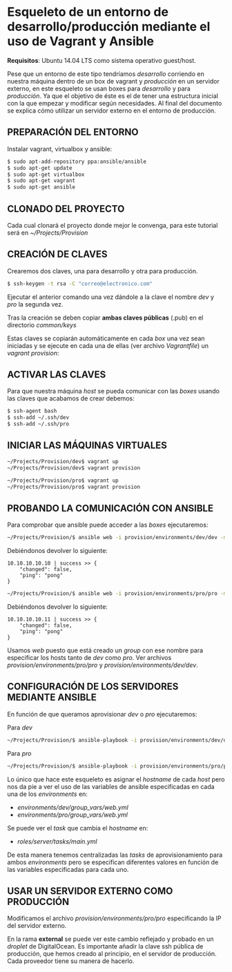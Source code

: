 # Esqueleto de un entorno de desarrollo/producción mediante el uso de Vagrant y Ansible

**Requisitos**: Ubuntu 14.04 LTS como sistema operativo guest/host.

Pese que un entorno de este tipo tendríamos _desarrollo_ corriendo en nuestra máquina dentro de un box de vagrant y _producción_ en un servidor externo, en este esqueleto se usan boxes para _desarrollo_ y para _producción_. Ya que el objetivo de éste es el de tener una estructura inicial con la que empezar y modificar según necesidades. Al final del documento se explica cómo utilizar un servidor externo en el entorno de producción.

## PREPARACIÓN DEL ENTORNO
Instalar vagrant, virtualbox y ansible:

``` bash
$ sudo apt-add-repository ppa:ansible/ansible
$ sudo apt-get update
$ sudo apt-get virtualbox
$ sudo apt-get vagrant
$ sudo apt-get ansible
```

## CLONADO DEL PROYECTO
Cada cual clonará el proyecto donde mejor le convenga, para este tutorial será en _~/Projects/Provision_

## CREACIÓN DE CLAVES
Crearemos dos claves, una para desarrollo y otra para producción.

``` bash
$ ssh-keygen -t rsa -C "correo@electronico.com"
```

Ejecutar el anterior comando una vez dándole a la clave el nombre _dev_ y _pro_ la segunda vez.

Tras la creación se deben copiar **ambas claves públicas** (.pub) en el directorio _common/keys_

Estas claves se copiarán automáticamente en cada _box_ una vez sean iniciadas y se ejecute en cada una de ellas (ver archivo _Vagrantfile_) un _vagrant provision_:

## ACTIVAR LAS CLAVES
Para que nuestra máquina _host_ se pueda comunicar con las _boxes_ usando las claves que acabamos de crear debemos:

``` bash
$ ssh-agent bash
$ ssh-add ~/.ssh/dev
$ ssh-add ~/.ssh/pro
```
## INICIAR LAS MÁQUINAS VIRTUALES
``` bash
~/Projects/Provision/dev$ vagrant up
~/Projects/Provision/dev$ vagrant provision
```
``` bash
~/Projects/Provision/pro$ vagrant up
~/Projects/Provision/pro$ vagrant provision
```

## PROBANDO LA COMUNICACIÓN CON ANSIBLE
Para comprobar que ansible puede acceder a las _boxes_ ejecutaremos:

``` bash
~/Projects/Provision/$ ansible web -i provision/environments/dev/dev -m ping
```
Debiéndonos devolver lo siguiente:
```
10.10.10.10.10 | success >> {
    "changed": false, 
    "ping": "pong"
}
```

``` bash
~/Projects/Provision/$ ansible web -i provision/environments/pro/pro -m ping
```
Debiéndonos devolver lo siguiente:
```
10.10.10.10.11 | success >> {
    "changed": false, 
    "ping": "pong"
}
```

Usamos _web_ puesto que está creado un _group_ con ese nombre para especificar los hosts tanto de _dev_ como _pro_. Ver archivos _provision/environments/pro/pro_ y _provision/environments/dev/dev_.

## CONFIGURACIÓN DE LOS SERVIDORES MEDIANTE ANSIBLE

En función de que queramos aprovisionar *dev* o *pro* ejecutaremos:

Para *dev*
``` bash
~/Projects/Provision/$ ansible-playbook -i provision/environments/dev/dev provision/dev.yml
```

Para *pro*
``` bash
~/Projects/Provision/$ ansible-playbook -i provision/environments/pro/pro provision/pro.yml
```
Lo único que hace este esqueleto es asignar el _hostname_ de cada _host_ pero nos da pie a ver el uso de las variables de ansible especificadas en cada una de los _environments_ en:

- _environments/dev/group_vars/web.yml_
- _environments/pro/group_vars/web.yml_

Se puede ver el _task_ que cambia el _hostname_ en:

- _roles/server/tasks/main.yml_

De esta manera tenemos centralizadas las _tasks_ de aprovisionamiento para ambos _environments_ pero se especifican diferentes valores en función de las variables especificadas para cada uno.

## USAR UN SERVIDOR EXTERNO COMO PRODUCCIÓN

Modificamos el archivo _provision/environments/pro/pro_ especificando la IP del servidor externo.

En la rama __external__ se puede ver este cambio reflejado y probado en un _droplet_ de DigitalOcean. Es importante añadir la clave
ssh pública de producción, que hemos creado al principio, en el servidor de producción. Cada proveedor tiene su manera de hacerlo.